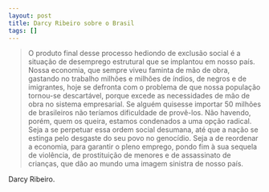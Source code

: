 ```yaml
---
layout: post
title: Darcy Ribeiro sobre o Brasil
tags: []
---
```


> O produto final desse processo hediondo de exclusão social é a situação de desemprego estrutural que se implantou em nosso país. Nossa economia, que sempre viveu faminta de mão de obra, gastando no trabalho milhões e milhões de índios, de negros e de imigrantes, hoje se defronta com o problema de que nossa população tornou-se descartável, porque excede as necessidades de mão de obra no sistema empresarial. Se alguém quisesse importar 50 milhões de brasileiros não teríamos dificuldade de provê-los. Não havendo, porém, quem os queira, estamos condenados a uma opção radical. Seja a se perpetuar essa ordem social desumana, até que a nação se estinga pelo desgaste do seu povo no genocídio. Seja a de reordenar a economia, para garantir o pleno emprego, pondo fim à sua sequela de violência, de prostituição de menores e de assassinato de crianças, que dão ao mundo uma imagem sinistra de nosso país.

Darcy Ribeiro.
